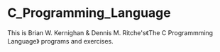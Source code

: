 # C_Programming_Language
This is Brian W. Kernighan & Dennis M. Ritche's《The C Programmming Language》
programs and exercises.
